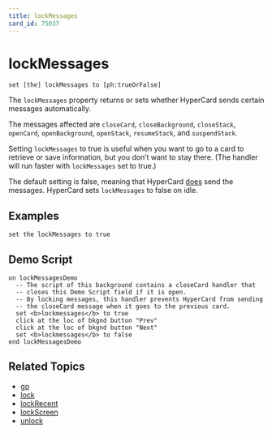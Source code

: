 ```yaml
---
title: lockMessages
card_id: 75037
---
```


# lockMessages

`set [the] lockMessages to [ph:trueOrFalse]`

The `lockMessages` property returns or sets whether HyperCard sends certain messages automatically.

The messages affected are `closeCard`, `closeBackground`, `closeStack`, `openCard`, `openBackground`, `openStack`, `resumeStack`, and `suspendStack`.

Setting `lockMessages` to true is useful when you want to go to a card to retrieve or save information, but you don’t want to stay there. (The handler will run faster with `lockMessages` set to true.)

The default setting is false, meaning that HyperCard <u>does</u> send the messages. HyperCard sets `lockMessages` to false on idle. 

## Examples

```
set the lockMessages to true
```

## Demo Script

```
on lockMessagesDemo
  -- The script of this background contains a closeCard handler that
  -- closes this Demo Script field if it is open.
  -- By locking messages, this handler prevents HyperCard from sending
  -- the closeCard message when it goes to the previous card.
  set <b>lockmessages</b> to true
  click at the loc of bkgnd button "Prev"
  click at the loc of bkgnd button "Next"
  set <b>lockmessages</b> to false
end lockMessagesDemo
```

## Related Topics

* [go](/HyperTalkReference/commands/go)
* [lock](/HyperTalkReference/commands/lock)
* [lockRecent](/HyperTalkReference/properties/lockRecent)
* [lockScreen](/HyperTalkReference/properties/lockScreen)
* [unlock](/HyperTalkReference/commands/unlock)
